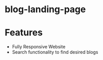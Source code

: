 ﻿# blog-landing-page


# Features

- Fully Responsive Website
- Search functionality to find desired blogs
  
